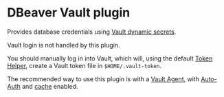 # DBeaver Vault plugin

Provides database credentials using [Vault dynamic secrets](https://www.vaultproject.io/docs/secrets/databases).

Vault login is not handled by this plugin.

You should manually log in into Vault, which will, using the default [Token Helper](https://www.vaultproject.io/docs/commands/token-helper), create a Vault token file in `$HOME/.vault-token`.

The recommended way to use this plugin is with a [Vault Agent](https://www.vaultproject.io/docs/agent), with [Auto-Auth](https://www.vaultproject.io/docs/agent/autoauth) and [cache](https://www.vaultproject.io/docs/agent/caching) enabled.
